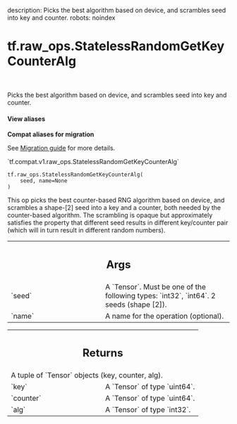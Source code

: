 description: Picks the best algorithm based on device, and scrambles seed into key and counter.
robots: noindex

# tf.raw_ops.StatelessRandomGetKeyCounterAlg

<!-- Insert buttons and diff -->

<table class="tfo-notebook-buttons tfo-api nocontent" align="left">

</table>



Picks the best algorithm based on device, and scrambles seed into key and counter.


<section class="expandable">
  <h4 class="showalways">View aliases</h4>
  <p>
<b>Compat aliases for migration</b>
<p>See
<a href="https://www.tensorflow.org/guide/migrate">Migration guide</a> for
more details.</p>
<p>`tf.compat.v1.raw_ops.StatelessRandomGetKeyCounterAlg`</p>
</p>
</section>

<pre class="devsite-click-to-copy prettyprint lang-py tfo-signature-link">
<code>tf.raw_ops.StatelessRandomGetKeyCounterAlg(
    seed, name=None
)
</code></pre>



<!-- Placeholder for "Used in" -->

This op picks the best counter-based RNG algorithm based on device, and scrambles a shape-[2] seed into a key and a counter, both needed by the counter-based algorithm. The scrambling is opaque but approximately satisfies the property that different seed results in different key/counter pair (which will in turn result in different random numbers).

<!-- Tabular view -->
 <table class="responsive fixed orange">
<colgroup><col width="214px"><col></colgroup>
<tr><th colspan="2"><h2 class="add-link">Args</h2></th></tr>

<tr>
<td>
`seed`<a id="seed"></a>
</td>
<td>
A `Tensor`. Must be one of the following types: `int32`, `int64`.
2 seeds (shape [2]).
</td>
</tr><tr>
<td>
`name`<a id="name"></a>
</td>
<td>
A name for the operation (optional).
</td>
</tr>
</table>



<!-- Tabular view -->
 <table class="responsive fixed orange">
<colgroup><col width="214px"><col></colgroup>
<tr><th colspan="2"><h2 class="add-link">Returns</h2></th></tr>
<tr class="alt">
<td colspan="2">
A tuple of `Tensor` objects (key, counter, alg).
</td>
</tr>
<tr>
<td>
`key`<a id="key"></a>
</td>
<td>
A `Tensor` of type `uint64`.
</td>
</tr><tr>
<td>
`counter`<a id="counter"></a>
</td>
<td>
A `Tensor` of type `uint64`.
</td>
</tr><tr>
<td>
`alg`<a id="alg"></a>
</td>
<td>
A `Tensor` of type `int32`.
</td>
</tr>
</table>

